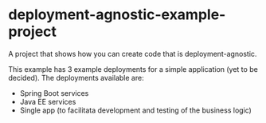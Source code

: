 # deployment-agnostic-example-project
A project that shows how you can create code that is deployment-agnostic.

This example has 3 example deployments for a simple application (yet to be decided). The deployments available are:

 - Spring Boot services
 - Java EE services
 - Single app (to facilitata development and testing of the business logic)
